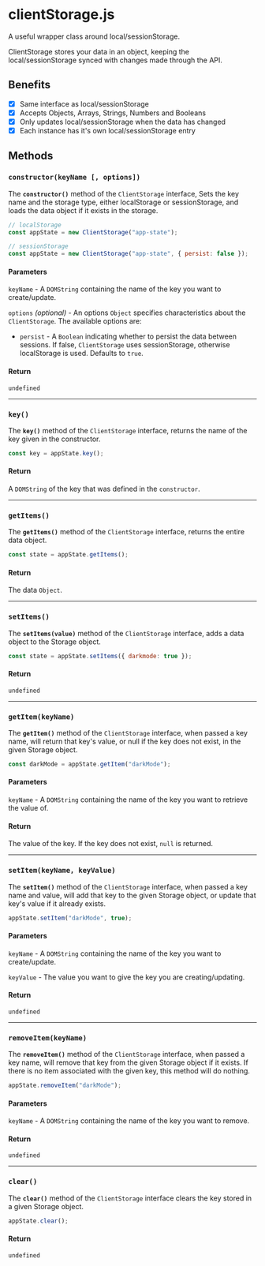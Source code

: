 # clientStorage.js

A useful wrapper class around local/sessionStorage.

ClientStorage stores your data in an object, keeping the local/sessionStorage
synced with changes made through the API.

## Benefits

- [x] Same interface as local/sessionStorage
- [x] Accepts Objects, Arrays, Strings, Numbers and Booleans
- [x] Only updates local/sessionStorage when the data has changed
- [x] Each instance has it's own local/sessionStorage entry

## Methods

### `constructor(keyName [, options])`

The **`constructor()`** method of the `ClientStorage` interface, Sets the key
name and the storage type, either localStorage or sessionStorage, and loads the
data object if it exists in the storage.

```js
// localStorage
const appState = new ClientStorage("app-state");

// sessionStorage
const appState = new ClientStorage("app-state", { persist: false });
```

#### Parameters

`keyName` - A `DOMString` containing the name of the key you want to
create/update.

`options` _(optional)_ - An options `Object` specifies characteristics about
the `ClientStorage`. The available options are:

- `persist` - A `Boolean` indicating whether to persist the data between
  sessions. If false, `ClientStorage` uses sessionStorage, otherwise
  localStorage is used. Defaults to `true`.

#### Return

`undefined`

---

### `key()`

The **`key()`** method of the `ClientStorage` interface, returns the name of the
key given in the constructor.

```js
const key = appState.key();
```

#### Return

A `DOMString` of the key that was defined in the `constructor`.

---

### `getItems()`

The **`getItems()`** method of the `ClientStorage` interface, returns the entire
data object.

```js
const state = appState.getItems();
```

#### Return

The data `Object`.

---

### `setItems()`

The **`setItems(value)`** method of the `ClientStorage` interface, adds a data object
to the Storage object.

```js
const state = appState.setItems({ darkmode: true });
```

#### Return

`undefined`

---

### `getItem(keyName)`

The **`getItem()`** method of the `ClientStorage` interface, when passed a key
name, will return that key's value, or null if the key does not exist, in the
given Storage object.

```js
const darkMode = appState.getItem("darkMode");
```

#### Parameters

`keyName` - A `DOMString` containing the name of the key you want to retrieve
the value of.

#### Return

The value of the key. If the key does not exist, `null` is returned.

---

### `setItem(keyName, keyValue)`

The **`setItem()`** method of the `ClientStorage` interface, when passed a key
name and value, will add that key to the given Storage object, or update that
key's value if it already exists.

```js
appState.setItem("darkMode", true);
```

#### Parameters

`keyName` - A `DOMString` containing the name of the key you want to
create/update.

`keyValue` - The value you want to give the key you are creating/updating.

#### Return

`undefined`

---

### `removeItem(keyName)`

The **`removeItem()`** method of the `ClientStorage` interface, when passed a
key name, will remove that key from the given Storage object if it exists. If
there is no item associated with the given key, this method will do nothing.

```js
appState.removeItem("darkMode");
```

#### Parameters

`keyName` - A `DOMString` containing the name of the key you want to remove.

#### Return

`undefined`

---

### `clear()`

The **`clear()`** method of the `ClientStorage` interface clears the key stored
in a given Storage object.

```js
appState.clear();
```

#### Return

`undefined`
